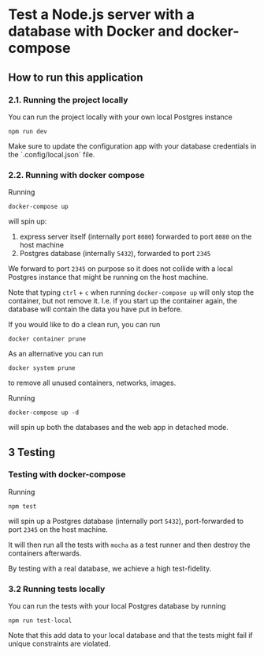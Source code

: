 # Test a Node.js server with a database with Docker and docker-compose

## How to run this application

### 2.1. Running the project locally

You can run the project locally with your own local Postgres instance

```
npm run dev
```

Make sure to update the configuration app with your database credentials in the `.config/local.json´ file.

### 2.2. Running with docker compose

Running

```
docker-compose up
```

will spin up:

1. express server itself (internally port `8080`) forwarded to port `8080` on the host machine
2. Postgres database (internally `5432`), forwarded to port `2345`

We forward to port `2345` on purpose so it does not collide with a local Postgres instance that might be running on the host machine.

Note that typing `ctrl` + `c` when running `docker-compose up` will only stop the container, but not remove it.
I.e. if you start up the container again, the database will contain the data you have put in before.

If you would like to do a clean run, you can run

```
docker container prune
```

As an alternative you can run

```
docker system prune
```

to remove all unused containers, networks, images.

Running

```
docker-compose up -d
```

will spin up both the databases and the web app in detached mode.

## 3 Testing

### Testing with docker-compose

Running

```
npm test
```

will spin up a Postgres database (internally port `5432`), port-forwarded to port `2345` on the host machine.

It will then run all the tests with `mocha` as a test runner and then destroy the containers afterwards.

By testing with a real database, we achieve a high test-fidelity.

### 3.2 Running tests locally

You can run the tests with your local Postgres database by running

```
npm run test-local
```

Note that this add data to your local database and that the tests might fail if unique constraints are violated.
